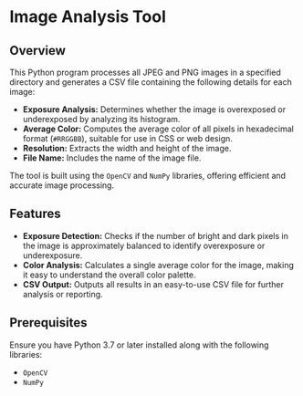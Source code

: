# Image Analysis Tool

## Overview
This Python program processes all JPEG and PNG images in a specified directory and generates a CSV file containing the following details for each image:
- **Exposure Analysis:** Determines whether the image is overexposed or underexposed by analyzing its histogram.
- **Average Color:** Computes the average color of all pixels in hexadecimal format (`#RRGGBB`), suitable for use in CSS or web design.
- **Resolution:** Extracts the width and height of the image.
- **File Name:** Includes the name of the image file.

The tool is built using the `OpenCV` and `NumPy` libraries, offering efficient and accurate image processing.

## Features
- **Exposure Detection:** Checks if the number of bright and dark pixels in the image is approximately balanced to identify overexposure or underexposure.
- **Color Analysis:** Calculates a single average color for the image, making it easy to understand the overall color palette.
- **CSV Output:** Outputs all results in an easy-to-use CSV file for further analysis or reporting.

## Prerequisites
Ensure you have Python 3.7 or later installed along with the following libraries:
- `OpenCV`
- `NumPy`
